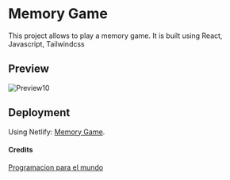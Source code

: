 # Memory Game
This project allows to play a memory game. It is built using React, Javascript, Tailwindcss

## Preview
![Preview10](https://github.com/user-attachments/assets/4b04874e-4557-4aa9-b6ad-b79d9c2b0897)

## Deployment
Using Netlify: [Memory Game](https://meek-duckanoo-5e0a21.netlify.app/).

#### Credits 
[Programacion para el mundo]([https://youtu.be/oWPFcuH8x6M?si=tRVrNElG-Mm04yvc](https://youtu.be/ir9eHllJUeE?si=tyxRpTKa84Yt0tWq))
